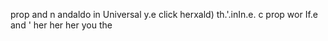  prop and n andaldo in Universal y.e click
 herxald) th.'.inIn.e. c prop wor If.e and ' her her her you the